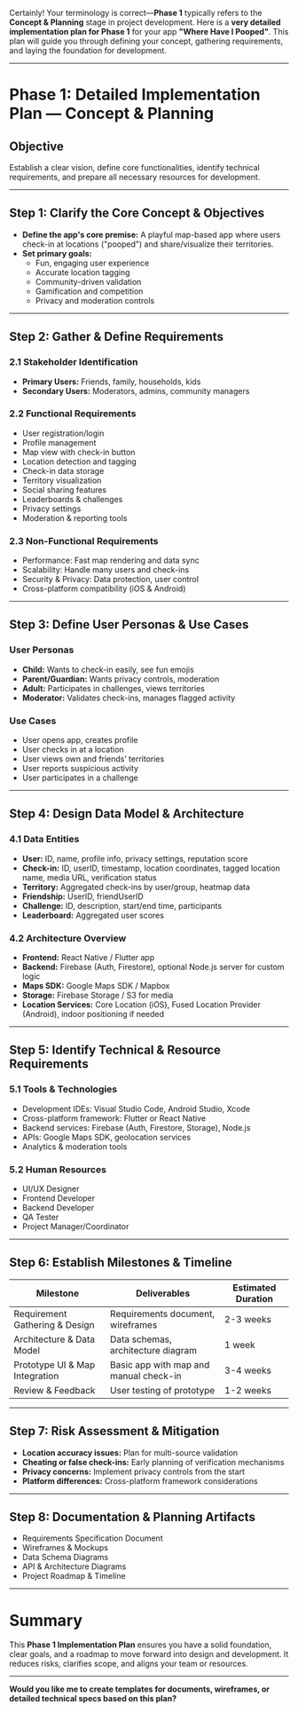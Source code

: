 Certainly! Your terminology is correct—**Phase 1** typically refers to the **Concept & Planning** stage in project development. Here is a **very detailed implementation plan for Phase 1** for your app **"Where Have I Pooped"**. This plan will guide you through defining your concept, gathering requirements, and laying the foundation for development.

---

# Phase 1: Detailed Implementation Plan — Concept & Planning

## Objective
Establish a clear vision, define core functionalities, identify technical requirements, and prepare all necessary resources for development.

---

## Step 1: Clarify the Core Concept & Objectives
- **Define the app's core premise:** A playful map-based app where users check-in at locations ("pooped") and share/visualize their territories.
- **Set primary goals:**
  - Fun, engaging user experience
  - Accurate location tagging
  - Community-driven validation
  - Gamification and competition
  - Privacy and moderation controls

---

## Step 2: Gather & Define Requirements
### 2.1 Stakeholder Identification
- **Primary Users:** Friends, family, households, kids
- **Secondary Users:** Moderators, admins, community managers

### 2.2 Functional Requirements
- User registration/login
- Profile management
- Map view with check-in button
- Location detection and tagging
- Check-in data storage
- Territory visualization
- Social sharing features
- Leaderboards & challenges
- Privacy settings
- Moderation & reporting tools

### 2.3 Non-Functional Requirements
- Performance: Fast map rendering and data sync
- Scalability: Handle many users and check-ins
- Security & Privacy: Data protection, user control
- Cross-platform compatibility (iOS & Android)

---

## Step 3: Define User Personas & Use Cases
### User Personas
- **Child:** Wants to check-in easily, see fun emojis
- **Parent/Guardian:** Wants privacy controls, moderation
- **Adult:** Participates in challenges, views territories
- **Moderator:** Validates check-ins, manages flagged activity

### Use Cases
- User opens app, creates profile
- User checks in at a location
- User views own and friends’ territories
- User reports suspicious activity
- User participates in a challenge

---

## Step 4: Design Data Model & Architecture
### 4.1 Data Entities
- **User:** ID, name, profile info, privacy settings, reputation score
- **Check-in:** ID, userID, timestamp, location coordinates, tagged location name, media URL, verification status
- **Territory:** Aggregated check-ins by user/group, heatmap data
- **Friendship:** UserID, friendUserID
- **Challenge:** ID, description, start/end time, participants
- **Leaderboard:** Aggregated user scores

### 4.2 Architecture Overview
- **Frontend:** React Native / Flutter app
- **Backend:** Firebase (Auth, Firestore), optional Node.js server for custom logic
- **Maps SDK:** Google Maps SDK / Mapbox
- **Storage:** Firebase Storage / S3 for media
- **Location Services:** Core Location (iOS), Fused Location Provider (Android), indoor positioning if needed

---

## Step 5: Identify Technical & Resource Requirements
### 5.1 Tools & Technologies
- Development IDEs: Visual Studio Code, Android Studio, Xcode
- Cross-platform framework: Flutter or React Native
- Backend services: Firebase (Auth, Firestore, Storage), Node.js
- APIs: Google Maps SDK, geolocation services
- Analytics & moderation tools

### 5.2 Human Resources
- UI/UX Designer
- Frontend Developer
- Backend Developer
- QA Tester
- Project Manager/Coordinator

---

## Step 6: Establish Milestones & Timeline
| Milestone | Deliverables | Estimated Duration |
|-------------|----------------|---------------------|
| Requirement Gathering & Design | Requirements document, wireframes | 2-3 weeks |
| Architecture & Data Model | Data schemas, architecture diagram | 1 week |
| Prototype UI & Map Integration | Basic app with map and manual check-in | 3-4 weeks |
| Review & Feedback | User testing of prototype | 1-2 weeks |

---

## Step 7: Risk Assessment & Mitigation
- **Location accuracy issues:** Plan for multi-source validation
- **Cheating or false check-ins:** Early planning of verification mechanisms
- **Privacy concerns:** Implement privacy controls from the start
- **Platform differences:** Cross-platform framework considerations

---

## Step 8: Documentation & Planning Artifacts
- Requirements Specification Document
- Wireframes & Mockups
- Data Schema Diagrams
- API & Architecture Diagrams
- Project Roadmap & Timeline

---

# Summary
This **Phase 1 Implementation Plan** ensures you have a solid foundation, clear goals, and a roadmap to move forward into design and development. It reduces risks, clarifies scope, and aligns your team or resources.

---

**Would you like me to create templates for documents, wireframes, or detailed technical specs based on this plan?**
